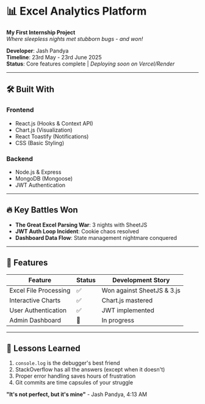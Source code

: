 # 📊 Excel Analytics Platform  
**My First Internship Project**  
*Where sleepless nights met stubborn bugs - and won!*  


**Developer**: Jash Pandya  
**Timeline**: 23rd May - 23rd June 2025  
**Status**: Core features complete | *Deploying soon on Vercel/Render*  

---

## 🛠️ Built With  
### Frontend  
- React.js (Hooks & Context API)  
- Chart.js (Visualization)  
- React Toastify (Notifications)
- CSS (Basic Styling)

### Backend  
- Node.js & Express  
- MongoDB (Mongoose)  
- JWT Authentication

---

## 🔥 Key Battles Won  
- **The Great Excel Parsing War**: 3 nights with SheetJS  
- **JWT Auth Loop Incident**: Cookie chaos resolved  
- **Dashboard Data Flow**: State management nightmare conquered  

---

## 🌟 Features  
| Feature               | Status | Development Story |  
|-----------------------|--------|-------------------|  
| Excel File Processing | ✅ | Won against SheetJS & 3.js |  
| Interactive Charts    | ✅ | Chart.js mastered |  
| User Authentication   | ✅ | JWT implemented |  
| Admin Dashboard       | 🚧 | In progress |  

---

## 📜 Lessons Learned  
1. `console.log` is the debugger's best friend  
2. StackOverflow has all the answers (except when it doesn't)  
3. Proper error handling saves hours of frustration  
4. Git commits are time capsules of your struggle  

**"It's not perfect, but it's mine"** - Jash Pandya, 4:13 AM  
